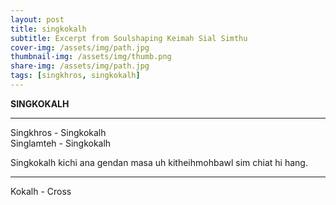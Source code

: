 ```yaml
---
layout: post
title: singkokalh
subtitle: Excerpt from Soulshaping Keimah Sial Simthu
cover-img: /assets/img/path.jpg
thumbnail-img: /assets/img/thumb.png
share-img: /assets/img/path.jpg
tags: [singkhros, singkokalh]
--- 
```

**SINGKOKALH**  

***
Singkhros - Singkokalh  
Singlamteh - Singkokalh 

Singkokalh kichi ana gendan masa uh kitheihmohbawl sim chiat hi hang.  

***

Kokalh - Cross  

